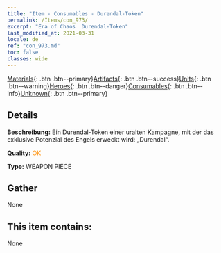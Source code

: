 ```yaml
---
title: "Item - Consumables - Durendal-Token"
permalink: /Items/con_973/
excerpt: "Era of Chaos  Durendal-Token"
last_modified_at: 2021-03-31
locale: de
ref: "con_973.md"
toc: false
classes: wide
---
```

 [Materials](/de/Items/){: .btn .btn--primary}[Artifacts](/de/Items/Artifacts/){: .btn .btn--success}[Units](/de/Items/Units/){: .btn .btn--warning}[Heroes](/de/Items/Heroes/){: .btn .btn--danger}[Consumables](/de/Items/Consumables/){: .btn .btn--info}[Unknown](/de/Items/Unknown/){: .btn .btn--primary}

## Details
 **Beschreibung:** Ein Durendal-Token einer uralten Kampagne, mit der das exklusive Potenzial des Engels erweckt wird: „Durendal“.

 **Quality:** <span style="color: #FF8C00">OK</span>

 **Type:** WEAPON PIECE

## Gather

  None

## This item contains:

  None

